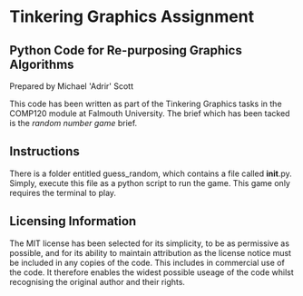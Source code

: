 # Tinkering Graphics Assignment
## Python Code for Re-purposing Graphics Algorithms

Prepared by Michael 'Adrir' Scott

This code has been written as part of the Tinkering Graphics tasks in the COMP120
module at Falmouth University. The brief which has been tacked is the *random number
game* brief.

## Instructions

There is a folder entitled guess_random, which contains a file called __init__.py. 
Simply, execute this file as a python script to run the game. This game only requires
the terminal to play.

## Licensing Information

The MIT license has been selected for its simplicity, to be as permissive as possible,
and for its ability to maintain attribution as the license notice must be included in
any copies of the code. This includes in commercial use of the code. It therefore 
enables the widest possible useage of the code whilst recognising the original author
and their rights.
